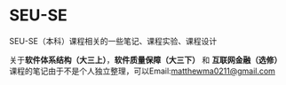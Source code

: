 # SEU-SE
SEU-SE（本科）课程相关的一些笔记、课程实验、课程设计

关于**软件体系结构（大三上）**，**软件质量保障（大三下）** 和 **互联网金融（选修）** 课程的笔记由于不是个人独立整理，可以Email:matthewma0211@gmail.com
